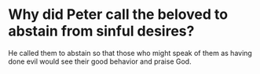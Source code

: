 # Why did Peter call the beloved to abstain from sinful desires?

He called them to abstain so that those who might speak of them as having done evil would see their good behavior and praise God.

